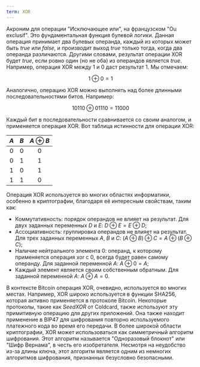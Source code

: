 ```yaml
---
term: XOR
---
```


Акроним для операции "Исключающее или", на французском "Ou exclusif". Это фундаментальная функция булевой логики. Данная операция принимает два булевых операнда, каждый из которых может быть $true$ или $false$, и производит выход $true$ только тогда, когда два операнда различаются. Другими словами, результат операции XOR будет $true$, если ровно один (но не оба) из операндов является $true$. Например, операция XOR между $1$ и $0$ даст результат $1$. Мы отмечаем:

$$
1 \oplus 0 = 1
$$

Аналогично, операцию XOR можно выполнять над более длинными последовательностями битов. Например:

$$
10110 \oplus 01110 = 11000
$$

Каждый бит в последовательности сравнивается со своим аналогом, и применяется операция XOR. Вот таблица истинности для операции XOR:

<div align="center">

| $A$ | $B$ | $A \oplus B$ |
|:---:|:---:|:------------:|
| $0$ | $0$ |      $0$     |
| $0$ | $1$ |      $1$     |
| $1$ | $0$ |      $1$     |
| $1$ | $1$ |      $0$     |

</div>

Операция XOR используется во многих областях информатики, особенно в криптографии, благодаря её интересным свойствам, таким как:
* Коммутативность: порядок операндов не влияет на результат. Для двух заданных переменных $D$ и $E$: $D \oplus E = E \oplus D$;
* Ассоциативность: группировка операндов не влияет на результат. Для трех заданных переменных $A$, $B$ и $C$: $(A \oplus B) \oplus C = A \oplus (B \oplus C)$;
* Наличие нейтрального элемента $0$: операнд, к которому применяется операция xor с $0$, всегда будет равен самому операнду. Для заданной переменной $A$: $A \oplus 0 = A$;
* Каждый элемент является своим собственным обратным. Для заданной переменной $A$: $A \oplus A = 0$.

В контексте Bitcoin операция XOR, очевидно, используется во многих местах. Например, XOR широко используется в функции SHA256, которая активно применяется в протоколе Bitcoin. Некоторые протоколы, такие как *SeedXOR* от Coldcard, также используют эту примитивную операцию для других приложений. Она также находит применение в BIP47 для шифрования повторно используемого платежного кода во время его передачи.
В более широкой области криптографии, XOR может использоваться как симметричный алгоритм шифрования. Этот алгоритм называется "Одноразовый блокнот" или "Шифр Вернама", в честь его изобретателя. Несмотря на неудобство из-за длины ключа, этот алгоритм является одним из немногих алгоритмов шифрования, признанных безусловно безопасными.